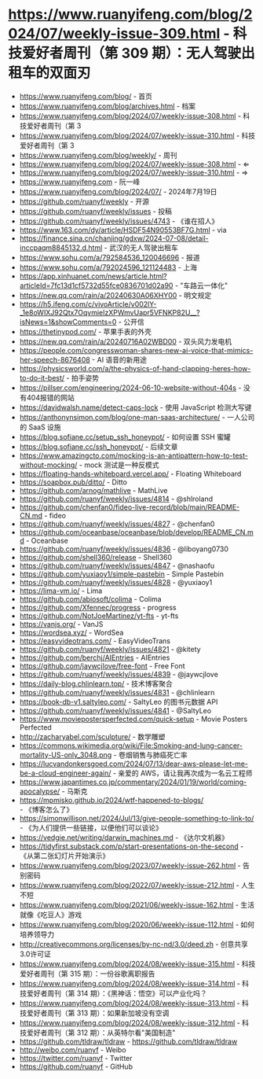 # https://www.ruanyifeng.com/blog/2024/07/weekly-issue-309.html - 科技爱好者周刊（第 309 期）：无人驾驶出租车的双面刃

- https://www.ruanyifeng.com/blog/ - 首页
- https://www.ruanyifeng.com/blog/archives.html - 档案
- https://www.ruanyifeng.com/blog/2024/07/weekly-issue-308.html - 科技爱好者周刊（第 3
- https://www.ruanyifeng.com/blog/2024/07/weekly-issue-310.html - 科技爱好者周刊（第 3
- https://www.ruanyifeng.com/blog/weekly/ - 周刊
- https://www.ruanyifeng.com/blog/2024/07/weekly-issue-308.html - ⇐
- https://www.ruanyifeng.com/blog/2024/07/weekly-issue-310.html - ⇒
- https://www.ruanyifeng.com - 阮一峰
- https://www.ruanyifeng.com/blog/2024/07/ - 2024年7月19日
- https://github.com/ruanyf/weekly - 开源
- https://github.com/ruanyf/weekly/issues - 投稿
- https://github.com/ruanyf/weekly/issues/4743 - 《谁在招人》
- https://www.163.com/dy/article/HSDF54N90553BF7G.html - via
- https://finance.sina.cn/chanjing/gdxw/2024-07-08/detail-inccpaqm8845132.d.html - 武汉的无人驾驶出租车
- https://www.sohu.com/a/792584536_120046696 - 报道
- https://www.sohu.com/a/792024596_121124483 - 上海
- https://app.xinhuanet.com/news/article.html?articleId=7fc13d1cf5732d55fce0836701d02a90 - "车路云一体化"
- https://new.qq.com/rain/a/20240630A06XHY00 - 明文规定
- https://h5.ifeng.com/c/vivoArticle/v002lY-_1e8oWIXJ92Qtx7OqvmieIzXPWmvUapr5VFNKP82U__?isNews=1&showComments=0 - 公开信
- https://thetinypod.com/ - 苹果手表的外壳
- https://new.qq.com/rain/a/20240716A02WBD00 - 双头风力发电机
- https://people.com/congresswoman-shares-new-ai-voice-that-mimics-her-speech-8676408 - AI 语音的新用途
- https://physicsworld.com/a/the-physics-of-hand-clapping-heres-how-to-do-it-best/ - 拍手姿势
- https://pillser.com/engineering/2024-06-10-website-without-404s - 没有404报错的网站
- https://davidwalsh.name/detect-caps-lock - 使用 JavaScript 检测大写键
- https://anthonynsimon.com/blog/one-man-saas-architecture/ - 一人公司的 SaaS 设施
- https://blog.sofiane.cc/setup_ssh_honeypot/ - 如何设置 SSH 蜜罐
- https://blog.sofiane.cc/ssh_honeypot/ - 后续文章
- https://www.amazingcto.com/mocking-is-an-antipattern-how-to-test-without-mocking/ - mock 测试是一种反模式
- https://floating-hands-whiteboard.vercel.app/ - Floating Whiteboard
- https://soapbox.pub/ditto/ - Ditto
- https://github.com/arnog/mathlive - MathLive
- https://github.com/ruanyf/weekly/issues/4814 - @shlroland
- https://github.com/chenfan0/fideo-live-record/blob/main/README-CN.md - fideo
- https://github.com/ruanyf/weekly/issues/4827 - @chenfan0
- https://github.com/oceanbase/oceanbase/blob/develop/README_CN.md - Oceanbase
- https://github.com/ruanyf/weekly/issues/4836 - @liboyang0730
- https://github.com/shell360/release - Shell360
- https://github.com/ruanyf/weekly/issues/4847 - @nashaofu
- https://github.com/yuxiaoy1/simple-pastebin - Simple Pastebin
- https://github.com/ruanyf/weekly/issues/4828 - @yuxiaoy1
- https://lima-vm.io/ - Lima
- https://github.com/abiosoft/colima - Colima
- https://github.com/Xfennec/progress - progress
- https://github.com/NotJoeMartinez/yt-fts - yt-fts
- https://vanjs.org/ - VanJS
- https://wordsea.xyz/ - WordSea
- https://easyvideotrans.com/ - EasyVideoTrans
- https://github.com/ruanyf/weekly/issues/4821 - @kitety
- https://github.com/berchj/AIEntries - AIEntries
- https://github.com/jaywcjlove/free-font - Free Font
- https://github.com/ruanyf/weekly/issues/4839 - @jaywcjlove
- https://daily-blog.chlinlearn.top/ - 技术博客聚合
- https://github.com/ruanyf/weekly/issues/4831 - @chlinlearn
- https://book-db-v1.saltyleo.com/ - SaltyLeo 的图书元数据 API
- https://github.com/ruanyf/weekly/issues/4841 - @SaltyLeo
- https://www.moviepostersperfected.com/quick-setup - Movie Posters Perfected
- http://zacharyabel.com/sculpture/ - 数学雕塑
- https://commons.wikimedia.org/wiki/File:Smoking-and-lung-cancer-mortality-US-only_3048.png - 卷烟销售与肺癌死亡率
- https://lucvandonkersgoed.com/2024/07/13/dear-aws-please-let-me-be-a-cloud-engineer-again/ - 亲爱的 AWS，请让我再次成为一名云工程师
- https://www.japantimes.co.jp/commentary/2024/01/19/world/coming-apocalypse/ - 马斯克
- https://mpmisko.github.io/2024/wtf-happened-to-blogs/ - 《博客怎么了》
- https://simonwillison.net/2024/Jul/13/give-people-something-to-link-to/ - 《为人们提供一些链接，以便他们可以谈论》
- https://vedgie.net/writing/darwin_machines.md - 《达尔文机器》
- https://tidyfirst.substack.com/p/start-presentations-on-the-second - 《从第二张幻灯片开始演示》
- https://www.ruanyifeng.com/blog/2023/07/weekly-issue-262.html - 告别密码
- https://www.ruanyifeng.com/blog/2022/07/weekly-issue-212.html - 人生不短
- https://www.ruanyifeng.com/blog/2021/06/weekly-issue-162.html - 生活就像《吃豆人》游戏
- https://www.ruanyifeng.com/blog/2020/06/weekly-issue-112.html - 如何培养领导力
- http://creativecommons.org/licenses/by-nc-nd/3.0/deed.zh - 创意共享3.0许可证
- https://www.ruanyifeng.com/blog/2024/08/weekly-issue-315.html - 科技爱好者周刊（第 315 期）：一份谷歌离职报告
- https://www.ruanyifeng.com/blog/2024/08/weekly-issue-314.html - 科技爱好者周刊（第 314 期）：《黑神话：悟空》可以产业化吗？
- https://www.ruanyifeng.com/blog/2024/08/weekly-issue-313.html - 科技爱好者周刊（第 313 期）：如果新加坡没有空调
- https://www.ruanyifeng.com/blog/2024/08/weekly-issue-312.html - 科技爱好者周刊（第 312 期）：从英特尔看"美国制造"
- https://github.com/tldraw/tldraw - https://github.com/tldraw/tldraw
- http://weibo.com/ruanyf - Weibo
- https://twitter.com/ruanyf - Twitter
- https://github.com/ruanyf - GitHub